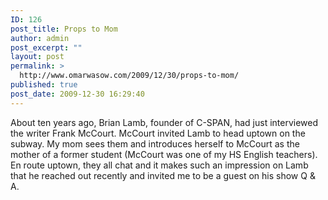 ```yaml
---
ID: 126
post_title: Props to Mom
author: admin
post_excerpt: ""
layout: post
permalink: >
  http://www.omarwasow.com/2009/12/30/props-to-mom/
published: true
post_date: 2009-12-30 16:29:40
---
```

About ten years ago, Brian Lamb, founder of C-SPAN, had just interviewed the writer Frank McCourt. McCourt invited Lamb to head uptown on the subway. My mom sees them and introduces herself to McCourt as the mother of a former student (McCourt was one of my HS English teachers). En route uptown, they all chat and it makes such an impression on Lamb that he reached out recently and invited me to be a guest on his show Q & A.

<object width="425" height="344"><param name="movie" value="http://www.youtube.com/v/IOwOVSsgwzc&amp;hl=en_US&amp;fs=1&amp;"><param name="allowFullScreen" value="true"><param name="allowscriptaccess" value="always"><embed src="http://www.youtube.com/v/IOwOVSsgwzc&amp;hl=en_US&amp;fs=1&amp;" type="application/x-shockwave-flash" allowscriptaccess="always" allowfullscreen="true" width="425" height="344"></embed></object>
